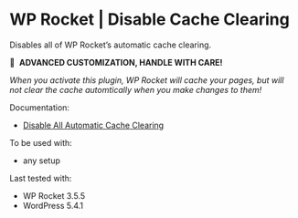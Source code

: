 # WP Rocket | Disable Cache Clearing

Disables all of WP Rocket’s automatic cache clearing.

🚧&#160;&#160;**ADVANCED CUSTOMIZATION, HANDLE WITH CARE!**

_When you activate this plugin, WP Rocket will cache your pages, but will not clear the cache automtically when you make changes to them!_

Documentation:
* [Disable All Automatic Cache Clearing](http://docs.wp-rocket.me/article/137-disable-all-automatic-cache-clearing)

To be used with:
* any setup

Last tested with:
* WP Rocket 3.5.5
* WordPress 5.4.1
